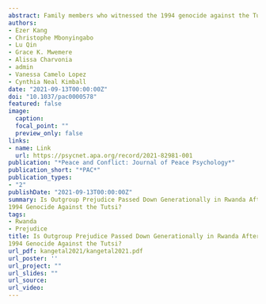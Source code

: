 ```yaml
---
abstract: Family members who witnessed the 1994 genocide against the Tutsi arguably shape their children’s narratives of the events and subsequent formation of outgroup prejudice. An understanding of whether vestiges of the genocide are transmitted to future generations informs ongoing peacebuilding efforts. We, therefore, examined the relationship between child and guardian attitudes toward one’s outgroup among households of survivors or génocidaires and investigated whether this relationship was potentially affected by social interactions with members of outgroups (survivors or génocidaires) outside the family. We interviewed 588 members of survivor (153 guardian–child dyads) and génocidaire (141 guardian–child dyads) households in the Muhanga district of Rwanda to investigate whether children, 12–18 years old, conveyed their parents’ outgroup prejudice after parents participated in a local peace intervention compared to when children participated in similar programming for youth. Structural equation modeling (SEM) results indicated that survivors’ and génocidaires’ outgroup prejudice did not influence their children’s formation of these beliefs. Nor did children affect their guardians in this regard. However, other factors influenced children’s beliefs in both households. In survivor households, children who endorsed more positive attitudes toward génocidaires reported stronger family relationships and more frequent interaction with génocidaires after adjusting for child age and gender, and guardian’s gender. In génocidaire households, children’s positive beliefs about survivors were influenced by more interactions with survivors and living with a guardian who participated in peace interventions. Rather than being passively shaped by their guardians’ experiences, our results suggested that a new generation of viewpoints was being formed by relationships within and outside the family.
authors:
- Ezer Kang
- Christophe Mbonyingabo
- Lu Qin
- Grace K. Mwemere
- Alissa Charvonia
- admin
- Vanessa Camelo Lopez
- Cynthia Neal Kimball
date: "2021-09-13T00:00:00Z"
doi: "10.1037/pac0000578"
featured: false
image:
  caption: 
  focal_point: ""
  preview_only: false
links:
- name: Link
  url: https://psycnet.apa.org/record/2021-82981-001
publication: "*Peace and Conflict: Journal of Peace Psychology*"
publication_short: "*PAC*"
publication_types:
- "2"
publishDate: "2021-09-13T00:00:00Z"
summary: Is Outgroup Prejudice Passed Down Generationally in Rwanda After the
1994 Genocide Against the Tutsi?
tags:
- Rwanda
- Prejudice
title: Is Outgroup Prejudice Passed Down Generationally in Rwanda After the
1994 Genocide Against the Tutsi?
url_pdf: kangetal2021/kangetal2021.pdf
url_poster: ''
url_project: ""
url_slides: ""
url_source:
url_video: 
---
```

